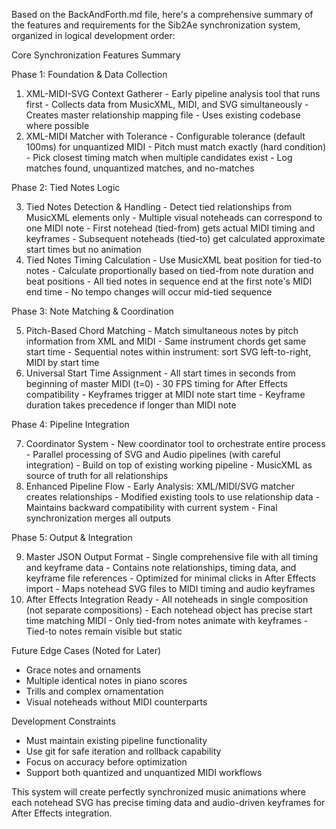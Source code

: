 Based on the BackAndForth.md file, here's a comprehensive summary of the features and requirements for the Sib2Ae synchronization system, organized in logical development order:

  Core Synchronization Features Summary

  Phase 1: Foundation & Data Collection

  1. XML-MIDI-SVG Context Gatherer
    - Early pipeline analysis tool that runs first
    - Collects data from MusicXML, MIDI, and SVG simultaneously
    - Creates master relationship mapping file
    - Uses existing codebase where possible
  2. XML-MIDI Matcher with Tolerance
    - Configurable tolerance (default 100ms) for unquantized MIDI
    - Pitch must match exactly (hard condition)
    - Pick closest timing match when multiple candidates exist
    - Log matches found, unquantized matches, and no-matches

  Phase 2: Tied Notes Logic

  3. Tied Notes Detection & Handling
    - Detect tied relationships from MusicXML <tie> elements only
    - Multiple visual noteheads can correspond to one MIDI note
    - First notehead (tied-from) gets actual MIDI timing and keyframes
    - Subsequent noteheads (tied-to) get calculated approximate start times but no animation
  4. Tied Notes Timing Calculation
    - Use MusicXML beat position for tied-to notes
    - Calculate proportionally based on tied-from note duration and beat positions
    - All tied notes in sequence end at the first note's MIDI end time
    - No tempo changes will occur mid-tied sequence

  Phase 3: Note Matching & Coordination

  5. Pitch-Based Chord Matching
    - Match simultaneous notes by pitch information from XML and MIDI
    - Same instrument chords get same start time
    - Sequential notes within instrument: sort SVG left-to-right, MIDI by start time
  6. Universal Start Time Assignment
    - All start times in seconds from beginning of master MIDI (t=0)
    - 30 FPS timing for After Effects compatibility
    - Keyframes trigger at MIDI note start time
    - Keyframe duration takes precedence if longer than MIDI note

  Phase 4: Pipeline Integration

  7. Coordinator System
    - New coordinator tool to orchestrate entire process
    - Parallel processing of SVG and Audio pipelines (with careful integration)
    - Build on top of existing working pipeline
    - MusicXML as source of truth for all relationships
  8. Enhanced Pipeline Flow
    - Early Analysis: XML/MIDI/SVG matcher creates relationships
    - Modified existing tools to use relationship data
    - Maintains backward compatibility with current system
    - Final synchronization merges all outputs

  Phase 5: Output & Integration

  9. Master JSON Output Format
    - Single comprehensive file with all timing and keyframe data
    - Contains note relationships, timing data, and keyframe file references
    - Optimized for minimal clicks in After Effects import
    - Maps notehead SVG files to MIDI timing and audio keyframes
  10. After Effects Integration Ready
    - All noteheads in single composition (not separate compositions)
    - Each notehead object has precise start time matching MIDI
    - Only tied-from notes animate with keyframes
    - Tied-to notes remain visible but static

  Future Edge Cases (Noted for Later)

  - Grace notes and ornaments
  - Multiple identical notes in piano scores
  - Trills and complex ornamentation
  - Visual noteheads without MIDI counterparts

  Development Constraints

  - Must maintain existing pipeline functionality
  - Use git for safe iteration and rollback capability
  - Focus on accuracy before optimization
  - Support both quantized and unquantized MIDI workflows

  This system will create perfectly synchronized music animations where each notehead SVG has precise timing data and audio-driven keyframes for After Effects integration.